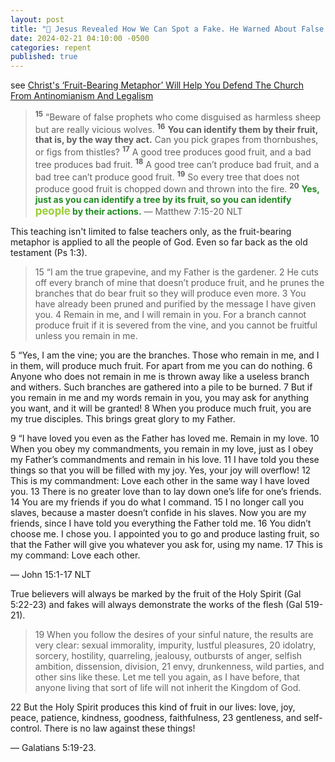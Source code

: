 ```yaml
---
layout: post
title: "🍎 Jesus Revealed How We Can Spot a Fake. He Warned About False Teachers & Converts When He Said “You will recognize them by their fruits.”"
date: 2024-02-21 04:10:00 -0500
categories: repent
published: true
---
```


see [Christ's ‘Fruit-Bearing Metaphor’ Will Help You Defend The Church From Antinomianism And Legalism](https://sevenshepherd.github.io/fruit-bearing/#oden)

> <sup style="font-weight:bold;">15</sup> “Beware of false prophets who come disguised as harmless sheep but are really vicious wolves. <sup style="font-weight:bold;">16</sup> **You can identify them by their fruit, that is, by the way they act.** Can you pick grapes from thornbushes, or figs from thistles? <sup style="font-weight:bold;">17</sup> A good tree produces good fruit, and a bad tree produces bad fruit. <sup style="font-weight:bold;">18</sup> A good tree can’t produce bad fruit, and a bad tree can’t produce good fruit. <sup style="font-weight:bold;">19</sup> So every tree that does not produce good fruit is chopped down and thrown into the fire. <sup style="font-weight:bold;">20</sup> <span style="font-weight:bold;color:ForestGreen;">Yes, just as you can identify a tree by its fruit, so you can identify <span style="font-size:1.2em;color:YellowGreen;">people</span> by their actions.</span> &mdash; Matthew 7:15-20 NLT

This teaching isn't limited to false teachers only, as the fruit-bearing metaphor is applied to all the people of God. Even so far back as the old testament (Ps 1:3).

> 15 “I am the true grapevine, and my Father is the gardener. 2 He cuts off every branch of mine that doesn’t produce fruit, and he prunes the branches that do bear fruit so they will produce even more. 3 You have already been pruned and purified by the message I have given you. 4 Remain in me, and I will remain in you. For a branch cannot produce fruit if it is severed from the vine, and you cannot be fruitful unless you remain in me.
> 
5 “Yes, I am the vine; you are the branches. Those who remain in me, and I in them, will produce much fruit. For apart from me you can do nothing. 6 Anyone who does not remain in me is thrown away like a useless branch and withers. Such branches are gathered into a pile to be burned. 7 But if you remain in me and my words remain in you, you may ask for anything you want, and it will be granted! 8 When you produce much fruit, you are my true disciples. This brings great glory to my Father.
> 
9 “I have loved you even as the Father has loved me. Remain in my love. 10 When you obey my commandments, you remain in my love, just as I obey my Father’s commandments and remain in his love. 11 I have told you these things so that you will be filled with my joy. Yes, your joy will overflow! 12 This is my commandment: Love each other in the same way I have loved you. 13 There is no greater love than to lay down one’s life for one’s friends. 14 You are my friends if you do what I command. 15 I no longer call you slaves, because a master doesn’t confide in his slaves. Now you are my friends, since I have told you everything the Father told me. 16 You didn’t choose me. I chose you. I appointed you to go and produce lasting fruit, so that the Father will give you whatever you ask for, using my name. 17 This is my command: Love each other.
>
&mdash; John 15:1-17 NLT

True believers will always be marked by the fruit of the Holy Spirit (Gal 5:22-23) and fakes will always demonstrate the works of the flesh (Gal 519-21).

> 19 When you follow the desires of your sinful nature, the results are very clear: sexual immorality, impurity, lustful pleasures, 20 idolatry, sorcery, hostility, quarreling, jealousy, outbursts of anger, selfish ambition, dissension, division, 21 envy, drunkenness, wild parties, and other sins like these. Let me tell you again, as I have before, that anyone living that sort of life will not inherit the Kingdom of God.
>
22 But the Holy Spirit produces this kind of fruit in our lives: love, joy, peace, patience, kindness, goodness, faithfulness, 23 gentleness, and self-control. There is no law against these things!
>
&mdash; Galatians 5:19-23.

<script>
    var refTagger = {
        settings: {
            bibleVersion: 'ESV'
        }
    }; 

    (function(d, t) {
        var n=d.querySelector('[nonce]');
        refTagger.settings.nonce = n && (n.nonce||n.getAttribute('nonce'));
        var g = d.createElement(t), s = d.getElementsByTagName(t)[0];
        g.src = 'https://api.reftagger.com/v2/RefTagger.js';
        g.nonce = refTagger.settings.nonce;
        s.parentNode.insertBefore(g, s);
    }(document, 'script'));
</script>